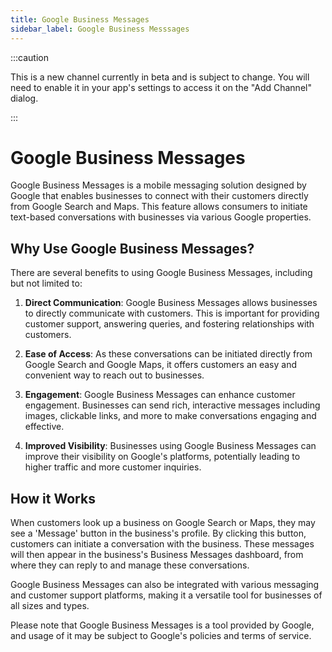 ```yaml
---
title: Google Business Messages
sidebar_label: Google Business Messsages
---
```


:::caution

This is a new channel currently in beta and is subject to change.  You will need to enable it in your app's settings to access it on the "Add Channel" dialog.

:::

# Google Business Messages

Google Business Messages is a mobile messaging solution designed by Google that enables businesses to connect with their customers directly from Google Search and Maps. This feature allows consumers to initiate text-based conversations with businesses via various Google properties.

## Why Use Google Business Messages?

There are several benefits to using Google Business Messages, including but not limited to:

1. **Direct Communication**: Google Business Messages allows businesses to directly communicate with customers. This is important for providing customer support, answering queries, and fostering relationships with customers.

2. **Ease of Access**: As these conversations can be initiated directly from Google Search and Google Maps, it offers customers an easy and convenient way to reach out to businesses.

3. **Engagement**: Google Business Messages can enhance customer engagement. Businesses can send rich, interactive messages including images, clickable links, and more to make conversations engaging and effective.

4. **Improved Visibility**: Businesses using Google Business Messages can improve their visibility on Google's platforms, potentially leading to higher traffic and more customer inquiries.

## How it Works

When customers look up a business on Google Search or Maps, they may see a 'Message' button in the business's profile. By clicking this button, customers can initiate a conversation with the business. These messages will then appear in the business's Business Messages dashboard, from where they can reply to and manage these conversations.

Google Business Messages can also be integrated with various messaging and customer support platforms, making it a versatile tool for businesses of all sizes and types.

Please note that Google Business Messages is a tool provided by Google, and usage of it may be subject to Google's policies and terms of service.
